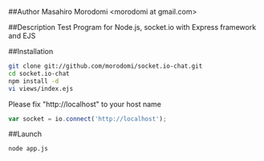 ##Author
Masahiro Morodomi &lt;morodomi at gmail.com&gt;

##Description
Test Program for Node.js, socket.io with Express framework and EJS

##Installation

```bash
git clone git://github.com/morodomi/socket.io-chat.git
cd socket.io-chat
npm install -d
vi views/index.ejs
```

Please fix "http://localhost" to your host name

```js
var socket = io.connect('http://localhost');
```

##Launch
```bash
node app.js
```
